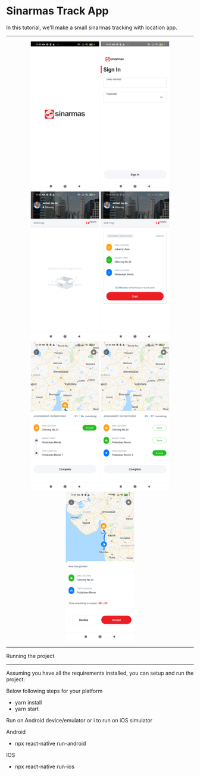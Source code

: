 # Sinarmas Track App

 In this tutorial, we'll make a small sinarmas tracking with location app.
  <hr />
 <div align="center">
    <img src="screenshot/device-2022-03-14-115401.png" alt="Screenshot" height="400px width="300px"</img>
    <img src="screenshot/device-2022-03-14-115529.png" alt="Screenshot" height="400px width="300px"</img>
    <img src="screenshot/device-2022-03-14-115750.png" alt="Screenshot" height="400px width="300px"</img>
    <img src="screenshot/device-2022-03-14-115838.png" alt="Screenshot" height="400px width="300px"</img>
    <img src="screenshot/device-2022-03-14-115906.png" alt="Screenshot" height="400px width="300px"</img>
    <img src="screenshot/device-2022-03-14-115925.png" alt="Screenshot" height="400px width="300px"</img>
    <img src="screenshot/device-2022-03-14-120001.png" alt="Screenshot" height="400px width="300px"</img>                                                                                       
</div>
     
<hr />                                                                                                
Running the project
<hr /> 
Assuming you have all the requirements installed, you can setup and run the project:

Below following steps for your platform
* yarn install 
* yarn start

Run on Android device/emulator or i to run on iOS simulator

Android
- npx react-native run-android

IOS
- npx react-native run-ios
